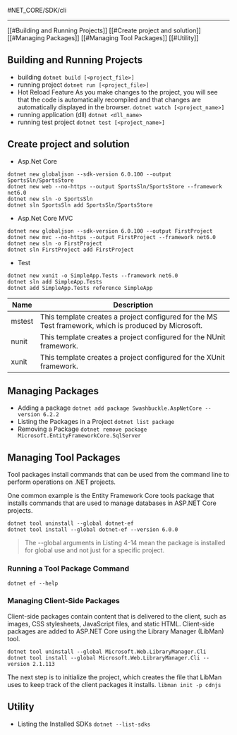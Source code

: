 #NET_CORE/SDK/cli

---

[[#Building and Running Projects]]
[[#Create project and solution]]
[[#Managing Packages]]
[[#Managing Tool Packages]]
[[#Utility]]

## Building and Running Projects

- building
`dotnet build [<project_file>]`
- running project
`dotnet run [<project_file>]`
- Hot Reload Feature
As you make changes to the project, you will see that the code is automatically recompiled and that changes are automatically displayed in the browser.
`dotnet watch [<project_name>]`
- running application (dll)
`dotnet <dll_name>`
- running test project
`dotnet test [<project_name>]`

## Create project and solution
- Asp.Net Core
```
dotnet new globaljson --sdk-version 6.0.100 --output SportsSln/SportsStore
dotnet new web --no-https --output SportsSln/SportsStore --framework net6.0
dotnet new sln -o SportsSln
dotnet sln SportsSln add SportsSln/SportsStore
```
- Asp.Net Core MVC
```
dotnet new globaljson --sdk-version 6.0.100 --output FirstProject
dotnet new mvc --no-https --output FirstProject --framework net6.0
dotnet new sln -o FirstProject
dotnet sln FirstProject add FirstProject
```
- Test
```
dotnet new xunit -o SimpleApp.Tests --framework net6.0
dotnet sln add SimpleApp.Tests
dotnet add SimpleApp.Tests reference SimpleApp
```
| Name | Description
---|---
mstest | This template creates a project configured for the MS Test framework, which is produced by Microsoft.
nunit | This template creates a project configured for the NUnit framework.
xunit | This template creates a project configured for the XUnit framework.

## Managing Packages

- Adding a package
`dotnet add package Swashbuckle.AspNetCore --version 6.2.2`
- Listing the Packages in a Project
`dotnet list package`
- Removing a Package
`dotnet remove package Microsoft.EntityFrameworkCore.SqlServer`

## Managing Tool Packages

Tool packages install commands that can be used from the command line to perform operations on .NET projects. 

One common example is the Entity Framework Core tools package that installs commands that
are used to manage databases in ASP.NET Core projects.
```
dotnet tool uninstall --global dotnet-ef
dotnet tool install --global dotnet-ef --version 6.0.0
```

> The --global arguments in Listing 4-14 mean the package is installed for global use and not just for a specific project.

### Running a Tool Package Command
`dotnet ef --help`

### Managing Client-Side Packages

Client-side packages contain content that is delivered to the client, such as images, CSS stylesheets,
JavaScript files, and static HTML. Client-side packages are added to ASP.NET Core using the Library
Manager (LibMan) tool.
```
dotnet tool uninstall --global Microsoft.Web.LibraryManager.Cli
dotnet tool install --global Microsoft.Web.LibraryManager.Cli --version 2.1.113
```

The next step is to initialize the project, which creates the file that LibMan uses to keep track of the
client packages it installs.
`libman init -p cdnjs`

## Utility

- Listing the Installed SDKs
`dotnet --list-sdks`



